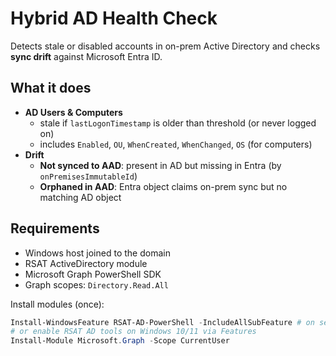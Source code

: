 # Hybrid AD Health Check

Detects stale or disabled accounts in on-prem Active Directory and checks **sync drift** against Microsoft Entra ID.

## What it does
- **AD Users & Computers**
  - stale if `lastLogonTimestamp` is older than threshold (or never logged on)
  - includes `Enabled`, `OU`, `WhenCreated`, `WhenChanged`, `OS` (for computers)
- **Drift**
  - **Not synced to AAD**: present in AD but missing in Entra (by `onPremisesImmutableId`)
  - **Orphaned in AAD**: Entra object claims on-prem sync but no matching AD object

## Requirements
- Windows host joined to the domain
- RSAT ActiveDirectory module
- Microsoft Graph PowerShell SDK
- Graph scopes: `Directory.Read.All`

Install modules (once):
```powershell
Install-WindowsFeature RSAT-AD-PowerShell -IncludeAllSubFeature # on server
# or enable RSAT AD tools on Windows 10/11 via Features
Install-Module Microsoft.Graph -Scope CurrentUser
